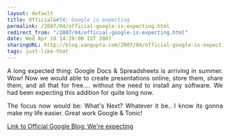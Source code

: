 ```yaml
---
layout: default
title: Official&#58; Google is expecting
permalink: /2007/04/official-google-is-expecting.html
redirect_from: "/2007/04/official-google-is-expecting.html"
date: Wed Apr 18 14:29:00 IST 2007
sharingURL: http://blog.sangupta.com/2007/04/official-google-is-expecting.html
tags: just-like-that
---
```

<p style="text-align: justify;">A long expected thing: Google Docs &amp; Spreadsheets is arriving in summer. Wow! Now we would able to create presentations online, store them, share them, and all that for free.... without the need to install any software. We had been expecting this addition for quite long now.</p>
<div style="text-align: justify;"> 
</div>
<p style="text-align: justify;">The focus now would be: What's Next? Whatever it be.. I know its gonna make my life easier. Great work Google &amp; Tonic! </p>
<div style="text-align: justify;"> 
</div>
<p style="text-align: justify;"><a href="http://googleblog.blogspot.com/2007/04/were-expecting.html">Link to Official Google Blog: We're expecting</a></p>
